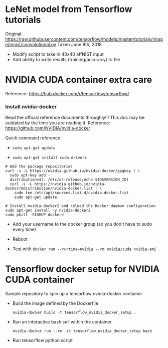 # LeNet model from Tensorflow tutorials
Original: https://raw.githubusercontent.com/tensorflow/models/master/tutorials/image/mnist/convolutional.py
Taken June 8th, 2018

* Modify script to take in 40x40 affNIST input
* Add ability to write results (training/accuracy) to file

# NVIDIA CUDA container extra care
Reference: https://hub.docker.com/r/tensorflow/tensorflow/

### Install nvidia-docker
Read the official reference documents throughly!!! This doc may be outdated by the time you are reading it.
Reference: https://github.com/NVIDIA/nvidia-docker

Quick command reference

* `sudo apt-get update`

* `sudo apt-get install cuda-drivers`

```
# Add the package repositories
curl -s -L https://nvidia.github.io/nvidia-docker/gpgkey | \
  sudo apt-key add -
  distribution=$(. /etc/os-release;echo $ID$VERSION_ID)
  curl -s -L https://nvidia.github.io/nvidia-docker/$distribution/nvidia-docker.list | \
    sudo tee /etc/apt/sources.list.d/nvidia-docker.list
    sudo apt-get update

# Install nvidia-docker2 and reload the Docker daemon configuration
sudo apt-get install -y nvidia-docker2
sudo pkill -SIGHUP dockerd
```

* Add your username to the docker group (so you don't have to sudo every time)

* Reboot

* Test with `docker run --runtime=nvidia --rm nvidia/cuda nvidia-smi`

# Tensorflow docker setup for NVIDIA CUDA container
Sample repository to spin up a tensorflow nvidia-docker container

* Build the image defined by the Dockerfile

  `nvidia-docker build -t tensorflow_nvidia_docker_setup .`

* Run an interactive bash sell within the container

  `nvidia-docker run --rm -it tensorflow_nvidia_docker_setup bash`

* Run tensorflow python script
